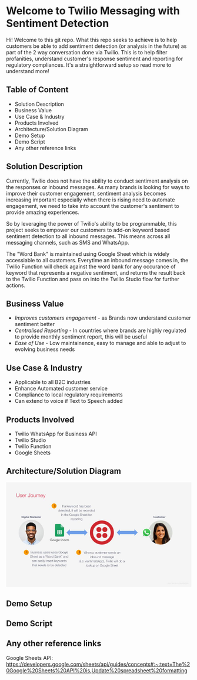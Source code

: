 # Welcome to Twilio Messaging with Sentiment Detection

Hi! Welcome to this git repo. What this repo seeks to achieve is to help customers be able to add sentiment detection (or analysis in the future) as part of the 2 way conversation done via Twilio. This is to help filter profanities, understand customer's response sentiment and reporting for regulatory compliances. It's a straightforward setup so read more to understand more!


## Table of Content
- Solution Description
- Business Value
- Use Case & Industry
- Products Involved
- Architecture/Solution Diagram
- Demo Setup
- Demo Script
- Any other reference links


## Solution Description
Currently, Twilio does not have the ability to conduct sentiment analysis on the responses or inbound messages. As many brands is looking for ways to improve their customer engagement, sentiment analysis becomes increasing important especially when there is rising need to automate engagement, we need to take into account the customer's sentiment to provide amazing experiences. 

So by leveraging the power of Twilio's ability to be programmable, this project seeks to empower our customers to add-on keyword based sentiment detection to all inbound messages. This means across all messaging channels, such as SMS and WhatsApp. 

The "Word Bank" is maintained using Google Sheet which is widely accessiable to all customers. Everytime an inbound message comes in, the Twilio Function will check against the word bank for any occurance of keyword that represents a negative sentiment, and returns the result back to the Twilio Function and pass on into the Twilio Studio flow for further actions.


## Business Value
- _Improves customers engagement_ - as Brands now understand customer sentiment better
- _Centralised Reporting_ - In countries where brands are highly regulated to provide monthly sentiment report, this will be useful
- _Ease of Use_ - Low maintainence, easy to manage and able to adjust to evolving business needs

## Use Case & Industry
- Applicable to all B2C industries
- Enhance Automated customer service 
- Compliance to local regulatory requirements
- Can extend to voice if Text to Speech added


## Products Involved
- Twilio WhatsApp for Business API
- Twilio Studio
- Twilio Function
- Google Sheets

## Architecture/Solution Diagram
![This is an image](https://github.com/ctleow/sentimentdetection/blob/main/SolutionJourney.jpg)

## Demo Setup

## Demo Script

## Any other reference links
Google Sheets API: https://developers.google.com/sheets/api/guides/concepts#:~:text=The%20Google%20Sheets%20API%20is,Update%20spreadsheet%20formatting


